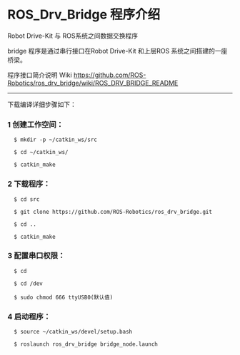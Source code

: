 # ROS_Drv_Bridge 程序介绍


Robot Drive-Kit 与 ROS系统之间数据交换程序

bridge 程序是通过串行接口在Robot Drive-Kit 和上层ROS 系统之间搭建的一座桥梁。

程序接口简介说明 Wiki https://github.com/ROS-Robotics/ros_drv_bridge/wiki/ROS_DRV_BRIDGE_README

**********************************************************************

下载编译详细步骤如下：

### 1 创建工作空间：

      $ mkdir -p ~/catkin_ws/src

      $ cd ~/catkin_ws/

      $ catkin_make

### 2 下载程序：

      $ cd src

      $ git clone https://github.com/ROS-Robotics/ros_drv_bridge.git

      $ cd ..

      $ catkin_make

### 3 配置串口权限：

      $ cd

      $ cd /dev

      $ sudo chmod 666 ttyUSB0(默认值)

### 4 启动程序：

      $ source ~/catkin_ws/devel/setup.bash

      $ roslaunch ros_drv_bridge bridge_node.launch





